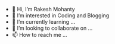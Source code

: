 - 👋 Hi, I’m Rakesh Mohanty
- 👀 I’m interested in Coding and Blogging
- 🌱 I’m currently learning ...
- 💞️ I’m looking to collaborate on ...
- 📫 How to reach me ...

<!---
rkm28/rkm28 is a ✨ special ✨ repository because its `README.md` (this file) appears on your GitHub profile.
You can click the Preview link to take a look at your changes.
--->
